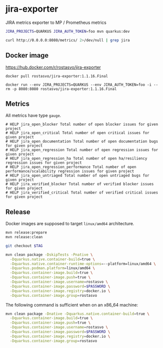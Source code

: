 # jira-exporter
JIRA metrics exporter to MP / Prometheus metrics

```bash
JIRA_PROJECTS=QUARKUS JIRA_AUTH_TOKEN=foo mvn quarkus:dev

curl http://0.0.0.0:8080/metrics/ 2>/dev/null | grep jira
```

## Docker image
https://hub.docker.com/r/rostasvo/jira-exporter

```
docker pull rostasvo/jira-exporter:1.1.16.Final

docker run --env JIRA_PROJECTS=QUARKUS --env JIRA_AUTH_TOKEN=foo -i --rm -p 8080:8080 rostasvo/jira-exporter:1.1.16.Final
```

## Metrics
All metrics have type `gauge`.

```
# HELP jira_open_blocker Total number of open blocker issues for given project
# HELP jira_open_critical Total number of open critical issues for given project
# HELP jira_open_documentation Total number of open documentation bugs for given project
# HELP jira_open_regression Total number of open regression issues for given project
# HELP jira_open_regression_ha Total number of open ha/resiliency regression issues for given project
# HELP jira_open_regression_performance Total number of open performance/scalability regression issues for given project
# HELP jira_open_untriaged Total number of open untriaged bugs for given project
# HELP jira_verified_blocker Total number of verified blocker issues for given project
# HELP jira_verified_critical Total number of verified critical issues for given project
```

## Release
Docker images are supposed to target `linux/amd64` architecture.

```bash
mvn release:prepare
mvn release:clean

git checkout $TAG

mvn clean package -DskipTests -Pnative \
  -Dquarkus.native.container-build=true \
  -Dquarkus.native.container-runtime-options=--platform=linux/amd64 \
  -Dquarkus.podman.platform=linux/amd64 \
  -Dquarkus.container-image.build=true \
  -Dquarkus.container-image.push=true \
  -Dquarkus.container-image.username=rostasvo \
  -Dquarkus.container-image.password=$PASSWORD \
  -Dquarkus.container-image.registry=docker.io \
  -Dquarkus.container-image.group=rostasvo
```

The following command is sufficient when on an x86_64 machine:
```bash
mvn clean package -Dnative -Dquarkus.native.container-build=true \
  -Dquarkus.container-image.build=true \
  -Dquarkus.container-image.push=true \
  -Dquarkus.container-image.username=rostasvo \
  -Dquarkus.container-image.password=$PASSWORD \
  -Dquarkus.container-image.registry=docker.io \
  -Dquarkus.container-image.group=rostasvo
```
